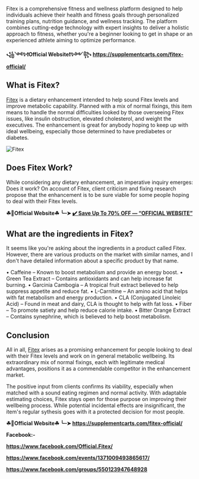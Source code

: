 Fitex is a comprehensive fitness and wellness platform designed to help individuals achieve their health and fitness goals through personalized training plans, nutrition guidance, and wellness tracking. The platform combines cutting-edge technology with expert insights to deliver a holistic approach to fitness, whether you're a beginner looking to get in shape or an experienced athlete aiming to optimize performance.

**꧁༺✨❗Official Website❗✨༻꧂**
**https://supplementcarts.com/fitex-official/**

## What is Fitex?

[Fitex](https://healthquerys.com/fitex-reviews/) is a dietary enhancement intended to help sound Fitex levels and improve metabolic capability. Planned with a mix of normal fixings, this item means to handle the normal difficulties looked by those overseeing Fitex issues, like insulin obstruction, elevated cholesterol, and weight the executives. The enhancement is great for anybody hoping to keep up with ideal wellbeing, especially those determined to have prediabetes or diabetes.

![Fitex](https://github.com/user-attachments/assets/bc38b6db-d3e3-426b-903c-ccd536333790)


## Does Fitex Work?

While considering any dietary enhancement, an imperative inquiry emerges: Does it work? On account of Fitex, client criticism and fixing research propose that the enhancement is to be sure viable for some people hoping to deal with their Fitex levels.

**☘📣Official Website☘ ╰┈➤ [✔️ Save Up To 70% OFF — “OFFICIAL WEBSITE”](https://supplementcarts.com/fitex-official/)**

## What are the ingredients in Fitex?

It seems like you're asking about the ingredients in a product called Fitex. However, there are various products on the market with similar names, and I don't have detailed information about a specific product by that name.

•	Caffeine – Known to boost metabolism and provide an energy boost.
•	Green Tea Extract – Contains antioxidants and can help increase fat burning.
•	Garcinia Cambogia – A tropical fruit extract believed to help suppress appetite and reduce fat.
•	L-Carnitine – An amino acid that helps with fat metabolism and energy production.
•	CLA (Conjugated Linoleic Acid) – Found in meat and dairy, CLA is thought to help with fat loss.
•	Fiber – To promote satiety and help reduce calorie intake.
•	Bitter Orange Extract – Contains synephrine, which is believed to help boost metabolism.



## Conclusion

All in all, [Fitex](https://healthquerys.com/fitex-reviews/) arises as a promising enhancement for people looking to deal with their Fitex levels and work on in general metabolic wellbeing. Its extraordinary mix of normal fixings, each with legitimate medical advantages, positions it as a commendable competitor in the enhancement market.

The positive input from clients confirms its viability, especially when matched with a sound eating regimen and normal activity. With adaptable estimating choices, Fitex stays open for those purpose on improving their wellbeing process. While potential incidental effects are insignificant, the item's regular sythesis goes with it a protected decision for most people.

**☘📣Official Website☘ ╰┈➤ https://supplementcarts.com/fitex-official/**

**Facebook:-** 

**https://www.facebook.com/Official.Fitex/**

**https://www.facebook.com/events/1371009493865617/**

**https://www.facebook.com/groups/550123947648928**
